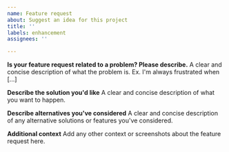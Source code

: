 ```yaml
---
name: Feature request
about: Suggest an idea for this project
title: ''
labels: enhancement
assignees: ''

---
```


<!--

Please note that this issue is subject to RFC4: https://pygeoapi.io/development/rfc/4

-->

**Is your feature request related to a problem? Please describe.**
A clear and concise description of what the problem is. Ex. I'm always frustrated when [...]

**Describe the solution you'd like**
A clear and concise description of what you want to happen.

**Describe alternatives you've considered**
A clear and concise description of any alternative solutions or features you've considered.

**Additional context**
Add any other context or screenshots about the feature request here.
